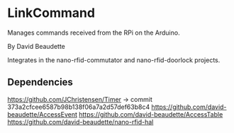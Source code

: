 # LinkCommand
Manages commands received from the RPi on the Arduino.

By David Beaudette

Integrates in the nano-rfid-commutator and nano-rfid-doorlock projects.

## Dependencies
https://github.com/JChristensen/Timer             -> commit 373a2cfcee6587b98b138f06a7a2d57def63b8c4
https://github.com/david-beaudette/AccessEvent
https://github.com/david-beaudette/AccessTable
https://github.com/david-beaudette/nano-rfid-hal
